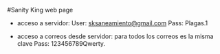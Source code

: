 #Sanity King web page 

- acceso a servidor: 
User: sksaneamiento@gmail.com
Pass: Plagas.1

- acceso a correos desde servidor:
para todos los correos es la misma clave 
Pass: 123456789Qwerty.


